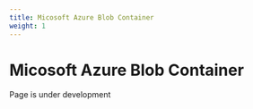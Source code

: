 ```yaml
---
title: Micosoft Azure Blob Container
weight: 1
---
```


# Micosoft Azure Blob Container

Page is under development